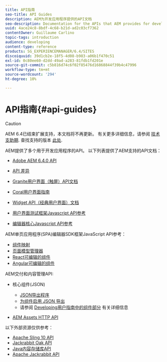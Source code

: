 ```yaml
---
title: API指南
seo-title: API Guides
description: AEM为开发应用程序提供的API文档
seo-description: Documentation for the APIs that AEM provides for developing applications
uuid: 4ace24c8-8bdf-4c68-b21d-ad2c03cf7362
contentOwner: Guillaume Carlino
topic-tags: introduction
audience: developing
content-type: reference
products: SG_EXPERIENCEMANAGER/6.4/SITES
discoiquuid: 39d1cb2e-18f5-4d08-b983-a06b1f470c51
exl-id: 0c80ee60-d2dd-49ad-a283-81fdb1fd201e
source-git-commit: c5b816d74c6f02f85476d16868844f39b4c47996
workflow-type: tm+mt
source-wordcount: '294'
ht-degree: 10%

---
```


# API指南{#api-guides}

>[!CAUTION]
>
>AEM 6.4已结束扩展支持，本文档将不再更新。 有关更多详细信息，请参阅 [技术支助期](https://helpx.adobe.com/cn/support/programs/eol-matrix.html). 查找支持的版本 [此处](https://experienceleague.adobe.com/docs/).

AEM提供了多个用于开发应用程序的API。 以下列表提供了AEM支持的API文档：

* [Adobe AEM 6.4.0 API](https://helpx.adobe.com/experience-manager/6-4/sites/developing/using/reference-materials/javadoc/index.html)

* [API 差异](https://helpx.adobe.com/experience-manager/6-4/sites/developing/using/reference-materials/diff-previous/changes.html)

* [Granite用户界面（触屏）API文档](https://helpx.adobe.com/experience-manager/6-4/sites/developing/using/reference-materials/granite-ui/api/index.html)

* [Coral用户界面指南](https://helpx.adobe.com/cn/experience-manager/6-4/sites/developing/using/reference-materials/coral-ui/coralui3/index.html)

* [Widget API（经典用户界面）文档](https://helpx.adobe.com/experience-manager/6-4/sites/developing/using/reference-materials/widgets-api/index.html)

* [用户界面测试框架Javascript API参考](https://helpx.adobe.com/experience-manager/6-4/sites/developing/using/reference-materials/test-api/index.html)

* [编辑器核心Javascript API参考](https://helpx.adobe.com/experience-manager/6-4/sites/developing/using/reference-materials/jsdoc/ui-touch/editor-core/index.html)

AEM单页应用程序(SPA)编辑器SDK框架JavaScript API参考：

* [组件映射](https://www.npmjs.com/package/@adobe/aem-spa-component-mapping)
* [页面模型管理器](https://www.npmjs.com/package/@adobe/aem-spa-page-model-manager)
* [React可编辑的组件](https://www.npmjs.com/package/@adobe/aem-react-editable-components)
* [Angular可编辑的组件](https://www.npmjs.com/package/@adobe/aem-angular-editable-components)

AEM交付和内容管理API:

* 核心组件(JSON)

   * [JSON导出程序](/help/sites-developing/json-exporter.md)
   * [为组件启用 JSON 导出](/help/sites-developing/json-exporter-components.md)
   * 请参阅 [Developing用户指南中的组件部分](https://helpx.adobe.com/experience-manager/6-4/sites/developing/user-guide.html?topic=/experience-manager/6-4/sites/developing/morehelp/components.ug.js) 有关详细信息

* [AEM Assets HTTP API](/help/assets/mac-api-assets.md)

以下外部资源仅供参考：

* [Apache Sling 10 API](https://sling.apache.org/apidocs/sling10/)
* [Jackrabbit Oak API](https://jackrabbit.apache.org/oak/docs/oak_api/overview.html)
* [Java内容存储库API](https://www.adobe.io/experience-manager/reference-materials/spec/javax.jcr/javadocs/jcr-2.0/index.html)
* [Apache Jackrabbit API](https://jackrabbit.apache.org/api)
